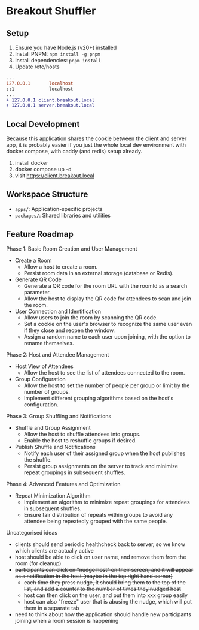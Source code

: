 # Breakout Shuffler

## Setup

1. Ensure you have Node.js (v20+) installed
2. Install PNPM: `npm install -g pnpm`
3. Install dependencies: `pnpm install`
4. Update /etc/hosts

```diff
...
127.0.0.1       localhost
::1             localhost
...
+ 127.0.0.1 client.breakout.local
+ 127.0.0.1 server.breakout.local
```

## Local Development

Because this application shares the cookie between the client and server app, it is probably easier if you just the whole local dev environment with docker compose, with caddy (and redis) setup already.

1. install docker
2. docker compose up -d
3. visit https://client.breakout.local

## Workspace Structure

- `apps/`: Application-specific projects
- `packages/`: Shared libraries and utilities

## Feature Roadmap

Phase 1: Basic Room Creation and User Management

* Create a Room
    * Allow a host to create a room.
    * Persist room data in an external storage (database or Redis).
* Generate QR Code
    * Generate a QR code for the room URL with the roomId as a search parameter.
    * Allow the host to display the QR code for attendees to scan and join the room.
* User Connection and Identification
    * Allow users to join the room by scanning the QR code.
    * Set a cookie on the user's browser to recognize the same user even if they close and reopen the window.
    * Assign a random name to each user upon joining, with the option to rename themselves.

Phase 2: Host and Attendee Management

* Host View of Attendees
    * Allow the host to see the list of attendees connected to the room.
* Group Configuration
    * Allow the host to set the number of people per group or limit by the number of groups.
    * Implement different grouping algorithms based on the host's configuration.

Phase 3: Group Shuffling and Notifications

* Shuffle and Group Assignment
    * Allow the host to shuffle attendees into groups.
    * Enable the host to reshuffle groups if desired.
* Publish Shuffle and Notifications
    * Notify each user of their assigned group when the host publishes the shuffle.
    * Persist group assignments on the server to track and minimize repeat groupings in subsequent shuffles.

Phase 4: Advanced Features and Optimization

* Repeat Minimization Algorithm
    * Implement an algorithm to minimize repeat groupings for attendees in subsequent shuffles.
    * Ensure fair distribution of repeats within groups to avoid any attendee being repeatedly grouped with the same people.

Uncategorised ideas

* clients should send periodic healthcheck back to server, so we know which clients are actually active
* host should be able to click on user name, and remove them from the room (for cleanup)
* ~~participants can click on "nudge host" on their screen, and it will appear as a notification in the host (maybe in the top right hand corner)~~
    * ~~each time they press nudge, it should bring them to the top of the list, and add a counter to the number of times they nudged host~~
    * host can then click on the user, and put them into xxx group easily
    * host can also "freeze" user that is abusing the nudge, which will put them in a separate tab
* need to think about how the application should handle new participants joining when a room session is happening
